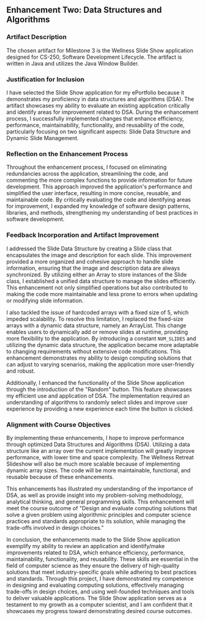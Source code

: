 ## Enhancement Two: Data Structures and Algorithms ##

### Artifact Description ###

The chosen artifact for Milestone 3 is the Wellness Slide Show application designed for CS-250, Software Development Lifecycle. The artifact is written in Java and utilizes the Java Window Builder.

### Justification for Inclusion ###

I have selected the Slide Show application for my ePortfolio because it demonstrates my proficiency in data structures and algorithms (DSA). The artifact showcases my ability to evaluate an existing application critically and identify areas for improvement related to DSA. During the enhancement process, I successfully implemented changes that enhance efficiency, performance, maintainability, functionality, and reusability of the code, particularly focusing on two significant aspects: Slide Data Structure and Dynamic Slide Management.

### Reflection on the Enhancement Process ###

Throughout the enhancement process, I focused on eliminating redundancies across the application, streamlining the code, and commenting the more complex functions to provide information for future development. This approach improved the application's performance and simplified the user interface, resulting in more concise, reusable, and maintainable code. By critically evaluating the code and identifying areas for improvement, I expanded my knowledge of software design patterns, libraries, and methods, strengthening my understanding of best practices in software development.

### Feedback Incorporation and Artifact Improvement ###

I addressed the Slide Data Structure by creating a Slide class that encapsulates the image and description for each slide. This improvement provided a more organized and cohesive approach to handle slide information, ensuring that the image and description data are always synchronized. By utilizing either an Array to store instances of the Slide class, I established a unified data structure to manage the slides efficiently. This enhancement not only simplified operations but also contributed to making the code more maintainable and less prone to errors when updating or modifying slide information.

I also tackled the issue of hardcoded arrays with a fixed size of 5, which impeded scalability. To resolve this limitation, I replaced the fixed-size arrays with a dynamic data structure, namely an ArrayList. This change enables users to dynamically add or remove slides at runtime, providing more flexibility to the application. By introducing a constant `NUM_SLIDES` and utilizing the dynamic data structure, the application became more adaptable to changing requirements without extensive code modifications. This enhancement demonstrates my ability to design computing solutions that can adjust to varying scenarios, making the application more user-friendly and robust.

Additionally, I enhanced the functionality of the Slide Show application through the introduction of the "Random" button. This feature showcases my efficient use and application of DSA. The implementation required an understanding of algorithms to randomly select slides and improve user experience by providing a new experience each time the button is clicked.

### Alignment with Course Objectives ###

By implementing these enhancements, I hope to improve performance through optimized Data Structures and Algorithms (DSA). Utilizing a data structure like an array over the current implementation will greatly improve performance, with lower time and space complexity. The Wellness Retreat Slideshow will also be much more scalable because of implementing dynamic array sizes. The code will be more maintainable, functional, and reusable because of these enhancements.

This enhancements has illustrated my understanding of the importance of DSA, as well as provide insight into my problem-solving methodology, analytical thinking, and general programming skills. This enhancement will meet the course outcome of "Design and evaluate computing solutions that solve a given problem using algorithmic principles and computer science practices and standards appropriate to its solution, while managing the trade-offs involved in design choices."

In conclusion, the enhancements made to the Slide Show application exemplify my ability to review an application and identify/make improvements related to DSA, which enhance efficiency, performance, maintainability, functionality, and reusability. These skills are essential in the field of computer science as they ensure the delivery of high-quality solutions that meet industry-specific goals while adhering to best practices and standards. Through this project, I have demonstrated my competence in designing and evaluating computing solutions, effectively managing trade-offs in design choices, and using well-founded techniques and tools to deliver valuable applications. The Slide Show application serves as a testament to my growth as a computer scientist, and I am confident that it showcases my progress toward demonstrating desired course outcomes.
